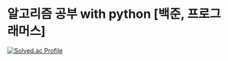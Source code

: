 <h1> 알고리즘 공부 with python [백준, 프로그래머스] </h1>

  [![Solved.ac Profile](http://mazassumnida.wtf/api/generate_badge?boj=okmlnsunok)](https://solved.ac/okmlnsunok)
